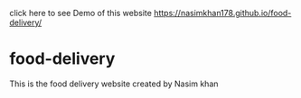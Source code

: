 click here to see Demo of this website https://nasimkhan178.github.io/food-delivery/
# food-delivery
This is the food delivery website created by Nasim khan
